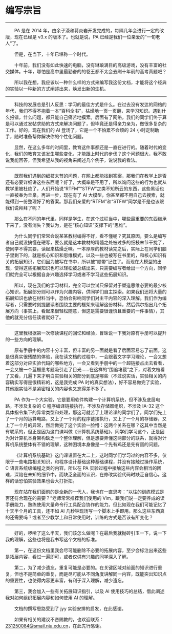 <style>p { text-indent: 2em; }</style>

# 编写宗旨

---

PA 是在 2014 年，由余子濠和蒋炎岩开发完成的，每隔几年会进行一定的改版，现在已经是 v3.x 的版本了。也就是说，PA 已经是我们一位亲爱的“一旬老人”了。

但是，在当下，十年已堪称一个时代。

十年前，我们没有如此快速的电脑，没有琳琅满目的高级游戏，没有丰富的社交媒体。十年，哪怕是高中里最勤奋的的卷王都不太会去刷十年前的高考真题吧？

所以我在想，我应该以一种什么样的方式来编写我这份文档，才能将这个经典的实验以一种新的方式阐述出来，焕发出新的生机。

---

科技的发展总是引人反思：学习的最佳方式是什么。在过去没有发达的网络的年代，我们不得不抱着一本“百科全书”，枯燥地一页一页翻，来学习知识。遇到什么报错，什么问题，都只能自己痛苦地摸索。后面有了网络，我们的同学们终于算是可以通过发帖求助的方式来解决问题了，但毕竟还是得亲力亲为，做很多复杂的工作。好的，现在我们的 AI 登场了，它是一个不怕累不会烦的 24 小时定制助手，随时准备帮你解决你的个性化问题。

显然，在这么多年的时间里，教育这件事都还是一直在进行的。随着时代的变化，我们的教育又该发生哪些变化，才能跟上时代的步伐？这个问题很大，我不敢说我能回答，但我希望从我的视角来阐述几个例子，说说我的看法。

---

既然我们遇到的细枝末节的问题，在网上都能找到答案，那我们在教学上是否还有必要详细讲这些东西呢？好了，大概率是不用了，所以询问这些的行为也就从教学里被杜绝了，人们开始说“RTFM”“STFW”之类不知所云的东西，这些黑话也一直被奉为圭臬。再进一步，现在有了 AI 大模型，你甚至都不用自己去搜索，就能得到一份整理好了的答案。那我们亲爱的“RTFM”和“STFW”同学是不是也该跟我们说拜拜了呢？

那么在不同的年代里，同样是学生，在这个过程当中，哪些最重要的东西继承下来了，没有消失？我认为，是在“核心知识”支撑下的“思维”。

为什么同学们常常会说某某教材编得不好，看不懂呢？究其原因，要么是编写者自己就没搞懂在硬写，要么就是这本教材的精髓之处被过多的细枝末节干扰了，使同学不得其要，读起来枯燥乏味。一本厚厚的教材读完之后，实际上在同学们脑子里剩下的，就是核心知识和思维模式，以及一些也被写在书里的，和核心知识有关的拓展知识，它们因为被写在书中，所以被“顺带”记住了。而现在大模型的出现，使得这些拓展知识也可以轻松被总结出来，只需要编写者给出一个方向，同学们就完全可以根据自身兴趣选择学习或者不学习这些拓展知识。

所以，现在我们的学习材料，完全可以尝试只保留对于塑造思维必要的最少核心知识，拓展部分则可以作为兴趣内容，供同学们自主探索。如果我们还将大量的拓展知识也放在材料当中，恐怕会影响同学们对主干内容的深入理解。我们作为编写者，只需要时刻提醒读者围绕主要的框架来理解这份材料，然后偶尔指出几个拓展方向（事实上，看起来很轻松随意，但这是需要很谨慎且重要的一件事情），其他的就充分信任读者就好了。

---

这里我根据第一次修读课程的回忆和经验，冒昧说一下我对原有手册可以提升的一些方向的理解。

原有手册中的内容十分丰富，但丰富的另一面就是看了后面容易忘了前面。这是很真实很残酷的体验，我在读文档的过程中，一会跟着文字学习理论，一会又想着这部分对应实验代码的哪些地方，一会又看到手册中的一个超链接点出去看看，一会又被一个蓝框思考题吸引走了目光……在这样的“围追堵截”之下，对着文档看了又看，几遍下来才明白实验相关的部分到底是哪些（不过说实话，实验相关的内容确实写得是很精彩的，这是我完成 PA 时的真实想法），好不容易做完了实验，其他跟实验不是紧密相关的内容也又忘得差不多了。

PA 作为一个大实验，它是要用软件构建一个计算机系统，但不涉及底层电路，不涉及复杂的 C 程序编译链接执行，不涉及存储器组织，不涉及 IA-32 这个具体指令集下的异常类型和处理，那这可就苦了上理论课的同学们了，同学们先上了一个月的运算电路，又上了一个月的程序链接执行，又上了一个月的存储器，又上了一个月的异常，然后做完了这个实验一脸懵：这两个关系在哪？这其中当然是有联系的，但正是因为这门课叫做《计算机系统基础》，同学们学习这个，正是因为对计算机本身架构缺乏一个整体理解，但是想要弄懂这两部分的联系，就得对计算机系统整体有不错的理解，这种困境本身像是一个先有鸡还是先有蛋的问题。

《计算机系统基础》这门课设置在大二上，这时同学们学习过的内容不多，仅限于一些电路相关知识，和程序设计基础这种基础课程，并没有接触过操作系统，C 语言系统级编程之类的内容，所以在 PA 实验过程中接触这些内容会相当的困难，深陷在未知的细节中，而缺乏全面的认识，在修改实验代码时缺乏自信心。这样的话恐怕实验效果也会大打折扣。

现在站在我们面前的是全新的一代人，我也在一直思考：“以往的训练模式是否还符合现在的需要？”老师常常推荐我们使用的 Vim，跟我们说一定要养成的读手册能力，熟练使用大量命令行工具配合协作的能力。但比如现在我们可能记忆了十天半个月的工具，还不如 AI 几秒钟现场写一个脚本上手即用。那么这些东西真的还需要吗？或者至少教学上和日常使用时，训练的方式是否该有所变化？

---

好的，啰嗦了这么半天，我们该怎么做呢？在最后我就抛砖引玉一下，说一下我的理解，这些也将是我书写这个文档的标准。

第一，在这份文档里我会尽可能删除不必要的拓展内容，至少会标注出来这些是拓展内容，看过一遍即可，或者仅供有兴趣的同学深入了解。

第二，为了减少遗忘，重复可能是必要的。在关键区域对前面的知识进行重复，但也不是简单的重复，而是尽可能从不同角度讲解同一内容，既能突出知识点的重要性，也使得内容更丰富，有利于深入理解，减少遗忘。

第三，我会加入一些有关拓展知识指引，以及 AI 使用技巧的总结，借此阐述我对如何组织拓展内容和如何使用 AI 的理解。

文档的撰写思路受到了 jyy 实验安排的启发，在此感谢。


如果有相关的建议不吝赐教的，也欢迎联系：<a href="mailto:231250084@smail.nju.edu.cn">231250084@smail.nju.edu.cn</a>，在此先行感谢。
